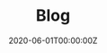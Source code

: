 ---
title: "Blog"  # Add a page title.
summary: "This page contains blog posts"  # Add a page description.
date: "2020-06-01T00:00:00Z"  # Add today's date.
type: "widget_page"  # Page type is a Widget Page
---